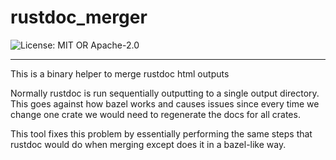 <!-- dprint-ignore-file -->
<!-- sync-readme title [[ -->
# rustdoc_merger
<!-- sync-readme ]] -->

<!-- sync-readme badge [[ -->
![License: MIT OR Apache-2.0](https://img.shields.io/badge/license-MIT%20OR%20Apache--2.0-purple.svg?style=flat-square)
<!-- sync-readme ]] -->

---

<!-- sync-readme rustdoc [[ -->
This is a binary helper to merge rustdoc html outputs

Normally rustdoc is run sequentially outputting to a single output directory. This goes against how
bazel works and causes issues since every time we change one crate we would need to regenerate the docs for all crates.

This tool fixes this problem by essentially performing the same steps that rustdoc would do when merging except does it
in a bazel-like way.
<!-- sync-readme ]] -->
